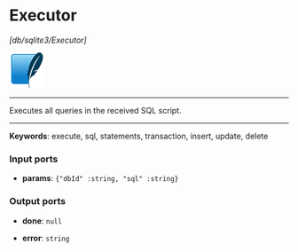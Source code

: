 # Executor

_[db/sqlite3/Executor]_

![icon](</assets/icons/0b2ba8cf-f316-4bcf-8035-82fa89db2445.png>)

---

Executes all queries in the received SQL script.<br>

---

__Keywords__: execute, sql, statements, transaction, insert, update, delete

### Input ports

* __params__: ` {"dbId" :string, "sql" :string} `

### Output ports

* __done__: ` null `


* __error__: ` string `

